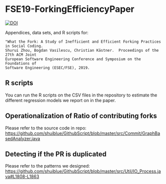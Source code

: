 # FSE19-ForkingEfficiencyPaper

[![DOI](https://sandbox.zenodo.org/badge/192971904.svg)](https://sandbox.zenodo.org/badge/latestdoi/192971904)

Appendices, data sets, and R scripts for:

```
"What the Fork: A Study of Inefficient and Efficient Forking Practices in Social Coding. 
Shurui Zhou, Bogdan Vasilescu, Christian Kästner.  Proceedings of the 27th ACM Joint 
European Software Engineering Conference and Symposium on the Foundations of 
Software Engineering (ESEC/FSE), 2019.
```

## R scripts

You can run the R scripts on the CSV files in the repository to estimate the different regression models we report on in the paper.

## Operationalization of Ratio of contributing forks

Please refer to the source code in repo: https://github.com/shuiblue/GithubScript/blob/master/src/Commit/GraphBasedAnalyzer.java

## Detecting if the PR is duplicated

Please refer to the patterns we designed:
https://github.com/shuiblue/GithubScript/blob/master/src/Util/IO_Process.java#L1808-L1863
